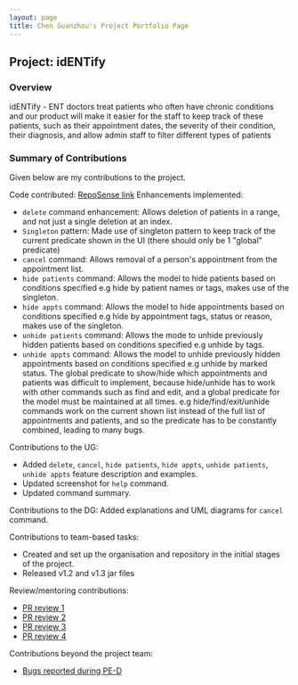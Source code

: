 ```yaml
---
layout: page
title: Chen Guanzhou's Project Portfolio Page
---
```


## Project: idENTify
### Overview
idENTify - ENT doctors treat patients who often have chronic conditions and our product will make it easier for the staff to keep track of these patients, such as their appointment dates, the severity of their condition, their diagnosis, and allow admin staff to filter different types of patients

### Summary of Contributions
Given below are my contributions to the project.

Code contributed: [RepoSense link](https://nus-cs2103-ay2223s1.github.io/tp-dashboard/?search=guanzhou03&breakdown=true&sort=groupTitle&sortWithin=title&since=2022-09-16&timeframe=commit&mergegroup=&groupSelect=groupByRepos&checkedFileTypes=docs~functional-code~test-code~other)
Enhancements implemented:
* `delete` command enhancement: Allows deletion of patients in a range, and not just a single deletion at an index.
* `Singleton` pattern: Made use of singleton pattern to keep track of the current predicate shown in the UI (there should only be 1 "global" predicate)
* `cancel` command: Allows removal of a person's appointment from the appointment list.
* `hide patients` command: Allows the model to hide patients based on conditions specified e.g hide by patient names or tags, makes use of the singleton.
* `hide appts` command: Allows the model to hide appointments based on conditions specified e.g hide by appointment tags, status or reason, makes use of the singleton.
* `unhide patients` command: Allows the mode to unhide previously hidden patients based on conditions specified e.g unhide by tags.
* `unhide appts` command: Allows the model to unhide previously hidden appointments based on conditions specified e.g unhide by marked status.
The global predicate to show/hide which appointments and patients was difficult to implement, because hide/unhide has to work with other commands such as find and edit,
and a global predicate for the model must be maintained at all times. e.g hide/find/exit/unhide commands work on the current shown list instead of the full list of appointments and patients, and so the predicate has to be constantly combined, leading to many bugs.

Contributions to the UG:
* Added `delete`, `cancel`, `hide patients`, `hide appts`, `unhide patients`, `unhide appts` feature description and examples.
* Updated screenshot for `help` command.
* Updated command summary.

Contributions to the DG:
Added explanations and UML diagrams for `cancel` command.

Contributions to team-based tasks:
* Created and set up the organisation and repository in the initial stages of the project.
* Released v1.2 and v1.3 jar files

Review/mentoring contributions:
- [PR review 1](https://github.com/AY2223S1-CS2103T-T17-4/tp/pull/81)
- [PR review 2](https://github.com/AY2223S1-CS2103T-T17-4/tp/pull/112)
- [PR review 3](https://github.com/AY2223S1-CS2103T-T17-4/tp/pull/141)
- [PR review 4](https://github.com/AY2223S1-CS2103T-T17-4/tp/pull/142)

Contributions beyond the project team:
- [Bugs reported during PE-D](https://github.com/guanzhou03/ped/issues)

